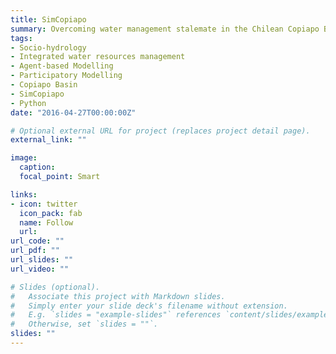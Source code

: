 ```yaml
---
title: SimCopiapo
summary: Overcoming water management stalemate in the Chilean Copiapo Basin using collaborative modelling
tags:
- Socio-hydrology
- Integrated water resources management
- Agent-based Modelling
- Participatory Modelling
- Copiapo Basin
- SimCopiapo
- Python
date: "2016-04-27T00:00:00Z"

# Optional external URL for project (replaces project detail page).
external_link: ""

image:
  caption:
  focal_point: Smart

links:
- icon: twitter
  icon_pack: fab
  name: Follow
  url:
url_code: ""
url_pdf: ""
url_slides: ""
url_video: ""

# Slides (optional).
#   Associate this project with Markdown slides.
#   Simply enter your slide deck's filename without extension.
#   E.g. `slides = "example-slides"` references `content/slides/example-slides.md`.
#   Otherwise, set `slides = ""`.
slides: ""
---
```

